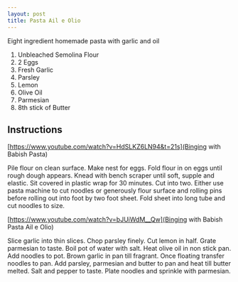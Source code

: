```yaml
---
layout: post
title: Pasta Ail e Olio
---
```


Eight ingredient homemade pasta with garlic and oil

1. Unbleached Semolina Flour
2. 2 Eggs
3. Fresh Garlic
4. Parsley
5. Lemon
6. Olive Oil
7. Parmesian
8. 8th stick of Butter

## Instructions

[https://www.youtube.com/watch?v=HdSLKZ6LN94&t=21s](Binging with Babish Pasta)

Pile flour on clean surface. Make nest for eggs. Fold flour in on eggs until
rough dough appears. Knead with bench scraper until soft, supple and elastic.
Sit covered in plastic wrap for 30 minutes. Cut into two. Either use pasta
machine to cut noodles or generously flour surface and rolling pins before
rolling out into foot by two foot sheet. Fold sheet into long tube and cut
noodles to size.

[https://www.youtube.com/watch?v=bJUiWdM__Qw](Binging with Babish Pasta Ail e Olio)

Slice garlic into thin slices. Chop parsley finely. Cut lemon in half. Grate
parmesian to taste. Boil pot of water with salt. Heat olive oil in non stick
pan. Add noodles to pot. Brown garlic in pan till fragrant. Once floating
transfer noodles to pan. Add parsley, parmesian and butter to pan and heat till
butter melted. Salt and pepper to taste. Plate noodles and sprinkle with
parmesian.
